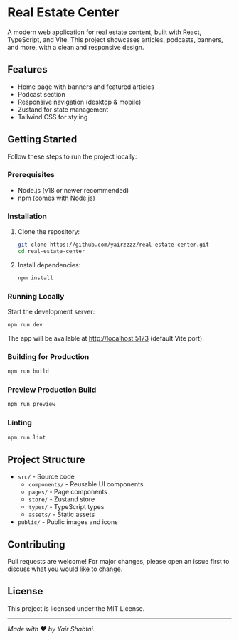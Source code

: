 # Real Estate Center

A modern web application for real estate content, built with React, TypeScript, and Vite. This project showcases articles, podcasts, banners, and more, with a clean and responsive design.

## Features

- Home page with banners and featured articles
- Podcast section
- Responsive navigation (desktop & mobile)
- Zustand for state management
- Tailwind CSS for styling

## Getting Started

Follow these steps to run the project locally:

### Prerequisites

- Node.js (v18 or newer recommended)
- npm (comes with Node.js)

### Installation

1. Clone the repository:
   ```sh
   git clone https://github.com/yairzzzz/real-estate-center.git
   cd real-estate-center
   ```
2. Install dependencies:
   ```sh
   npm install
   ```

### Running Locally

Start the development server:

```sh
npm run dev
```

The app will be available at [http://localhost:5173](http://localhost:5173) (default Vite port).

### Building for Production

```sh
npm run build
```

### Preview Production Build

```sh
npm run preview
```

### Linting

```sh
npm run lint
```

## Project Structure

- `src/` - Source code
  - `components/` - Reusable UI components
  - `pages/` - Page components
  - `store/` - Zustand store
  - `types/` - TypeScript types
  - `assets/` - Static assets
- `public/` - Public images and icons

## Contributing

Pull requests are welcome! For major changes, please open an issue first to discuss what you would like to change.

## License

This project is licensed under the MIT License.

---

_Made with ❤️ by Yair Shabtai._
